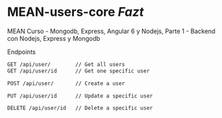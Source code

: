# MEAN-users-core *Fazt* 

MEAN Curso - Mongodb, Express, Angular 6 y Nodejs, Parte 1 - Backend con Nodejs, Express y Mongodb

Endpoints

```bash
GET /api/user/        // Get all users
GET /api/user/id      // Get one specific user
```

```bash
POST /api/user/       // Create a user
```

```bash
PUT /api/user/id      // Update a specific user
```

```bash
DELETE /api/user/id   // Delete a specific user
```
